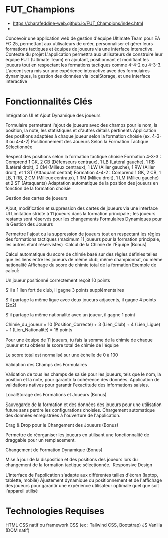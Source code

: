 # FUT_Champions
* https://charafeddine-web.github.io/FUT_Champions/index.html
* 
Concevoir une application web de gestion d'équipe Ultimate Team pour EA FC 25, permettant aux utilisateurs de créer, personnaliser et gérer leurs formations tactiques et équipes de joueurs via une interface interactive.
Contexte du projet
L'application permettra aux utilisateurs de construire leur équipe FUT (Ultimate Team) en ajoutant, positionnant et modifiant les joueurs tout en respectant les formations tactiques comme 4-4-2 ou 4-3-3. L'accent sera mis sur une expérience interactive avec des formulaires dynamiques, la gestion des données via localStorage, et une interface interactive

# Fonctionnalités Clés

Intégration UI et Ajout Dynamique des joueurs

Formulaire permettant l'ajout de joueurs avec des champs pour le nom, la position, la note, les statistiques et d'autres détails pertinents
Application des positions adaptées à chaque joueur selon la formation choisie (ex. 4-3-3 ou 4-4-2)
Positionnement des Joueurs Selon la Formation Tactique Sélectionnée

Respect des positions selon la formation tactique choisie
Formation 4-3-3 : Comprend 1 GK, 2 CB (Défenseurs centraux), 1 LB (Latéral gauche), 1 RB (Latéral droit), 3 CM (Milieux centraux), 1 LW (Ailier gauche), 1 RW (Ailier droit), et 1 ST (Attaquant central)
Formation 4-4-2 : Comprend 1 GK, 2 CB, 1 LB, 1 RB, 2 CM (Milieux centraux), 1 RM (Milieu droit), 1 LM (Milieu gauche) et 2 ST (Attaquants)
Adaptation automatique de la position des joueurs en fonction de la formation choisie
​

Gestion des cartes de joueurs

Ajout, modification et suppression des cartes de joueurs via une interface UI
Limitation stricte à 11 joueurs dans la formation principale ; les joueurs restants sont réservés pour les changements
​
Formulaires Dynamiques pour la Gestion des Joueurs

Permettre l'ajout ou la suppression de joueurs tout en respectant les règles des formations tactiques (maximum 11 joueurs pour la formation principale, les autres étant réservistes)
​
Calcul de la Chimie de l'Équipe (Bonus)

Calcul automatique du score de chimie basé sur des règles définies telles que les liens entre les joueurs de même club, même championnat, ou même nationalité
Affichage du score de chimie total de la formation
Exemple de calcul:

Un joueur positionné correctement reçoit 10 points

S'il a 1 lien fort de club, il gagne 3 points supplémentaires

S'il partage la même ligue avec deux joueurs adjacents, il gagne 4 points (2x2)

S'il partage la même nationalité avec un joueur, il gagne 1 point

Chimie_du_joueur = 10 (Position_Correcte) + 3 (Lien_Club) + 4 (Lien_Ligue) + 1 (Lien_Nationalité) = 18 points

Pour une équipe de 11 joueurs, tu fais la somme de la chimie de chaque joueur et tu obtiens le score total de chimie de l'équipe

Le score total est normalisé sur une échelle de 0 à 100

Validation des Champs des Formulaires

Validation de tous les champs de saisie pour les joueurs, tels que le nom, la position et la note, pour garantir la cohérence des données.
Application de validations natives pour garantir l'exactitude des informations saisies.


LocalStorage des Formations et Joueurs (Bonus)

Sauvegarde de la formation et des données des joueurs pour une utilisation future sans perdre les configurations choisies.
Chargement automatique des données enregistrées à l'ouverture de l'application.
​

Drag & Drop pour le Changement des Joueurs (Bonus)

Permettre de réorganiser les joueurs en utilisant une fonctionnalité de draggable pour un remplacement.
​

Changement de Formation Dynamique (Bonus)

Mise à jour de la disposition et des positions des joueurs lors du changement de la formation tactique sélectionnée.
​
Responsive Design

L'interface de l'application s'adapte aux différentes tailles d'écran (laptop, tablette, mobile)
Ajustement dynamique du positionnement et de l'affichage des joueurs pour garantir une expérience utilisateur optimale quel que soit l'appareil utilisé
​

# Technologies Requises
HTML
CSS natif ou framework CSS (ex : Tailwind CSS, Bootstrap)
JS Vanilla (DOM natif)
